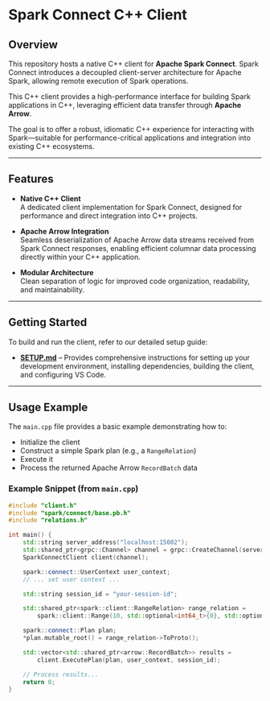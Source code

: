 # Spark Connect C++ Client

## Overview

This repository hosts a native C++ client for **Apache Spark Connect**. Spark Connect introduces a decoupled client-server architecture for Apache Spark, allowing remote execution of Spark operations.

This C++ client provides a high-performance interface for building Spark applications in C++, leveraging efficient data transfer through **Apache Arrow**.

The goal is to offer a robust, idiomatic C++ experience for interacting with Spark—suitable for performance-critical applications and integration into existing C++ ecosystems.

---

## Features

- **Native C++ Client**  
  A dedicated client implementation for Spark Connect, designed for performance and direct integration into C++ projects.

- **Apache Arrow Integration**  
  Seamless deserialization of Apache Arrow data streams received from Spark Connect responses, enabling efficient columnar data processing directly within your C++ application.

- **Modular Architecture**  
  Clean separation of logic for improved code organization, readability, and maintainability.

---

## Getting Started

To build and run the client, refer to our detailed setup guide:

- **[SETUP.md](SETUP.md)** – Provides comprehensive instructions for setting up your development environment, installing dependencies, building the client, and configuring VS Code.

---

## Usage Example

The `main.cpp` file provides a basic example demonstrating how to:

- Initialize the client
- Construct a simple Spark plan (e.g., a `RangeRelation`)
- Execute it
- Process the returned Apache Arrow `RecordBatch` data

### Example Snippet (from `main.cpp`)

```cpp
#include "client.h"
#include "spark/connect/base.pb.h"
#include "relations.h"

int main() {
    std::string server_address("localhost:15002");
    std::shared_ptr<grpc::Channel> channel = grpc::CreateChannel(server_address, grpc::InsecureChannelCredentials());
    SparkConnectClient client(channel);

    spark::connect::UserContext user_context;
    // ... set user context ...

    std::string session_id = "your-session-id";

    std::shared_ptr<spark::client::RangeRelation> range_relation =
        spark::client::Range(10, std::optional<int64_t>{0}, std::optional<int64_t>{1}, std::optional<int32_t>{4});

    spark::connect::Plan plan;
    *plan.mutable_root() = range_relation->ToProto();

    std::vector<std::shared_ptr<arrow::RecordBatch>> results =
        client.ExecutePlan(plan, user_context, session_id);

    // Process results...
    return 0;
}
